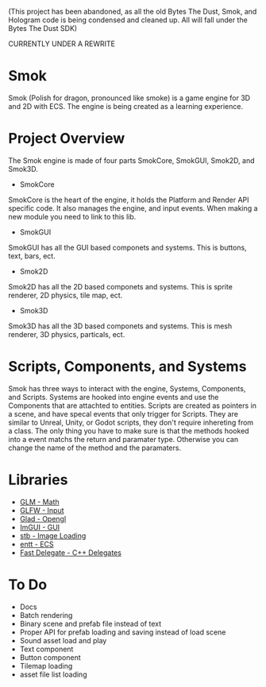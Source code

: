 (This project has been abandoned, as all the old Bytes The Dust, Smok, and Hologram code is being condensed and cleaned up. All will fall under the Bytes The Dust SDK)

CURRENTLY UNDER A REWRITE

# Smok
Smok (Polish for dragon, pronounced like smoke) is a game engine for 3D and 2D with ECS. The engine is being created as a learning experience.

# Project Overview
The Smok engine is made of four parts SmokCore, SmokGUI, Smok2D, and Smok3D.

- SmokCore

SmokCore is the heart of the engine, it holds the Platform and Render API specific code. It also manages the engine, and input events. When making a new module you need to link to this lib.

- SmokGUI

SmokGUI has all the GUI based componets and systems. This is buttons, text, bars, ect.

- Smok2D

Smok2D has all the 2D based componets and systems. This is sprite renderer, 2D physics, tile map, ect.

- Smok3D

Smok3D has all the 3D based componets and systems. This is mesh renderer, 3D physics, particals, ect.

# Scripts, Components, and Systems

Smok has three ways to interact with the engine, Systems, Components, and Scripts. Systems are hooked into engine events and use the Components that are attachted to entities. Scripts are created as pointers in a scene, and have specal events that only trigger for Scripts. They are similar to Unreal, Unity, or Godot scripts, they don't require inhereting from a class. The only thing you have to make sure is that the methods hooked into a event matchs the return and paramater type. Otherwise you can change the name of the method and the paramaters.


# Libraries
- [GLM - Math](http://glm.g-truc.net/0.9.8/index.html)
- [GLFW - Input](https://www.glfw.org/)
- [Glad - Opengl](https://github.com/Dav1dde/glad)
- [ImGUI - GUI](https://github.com/ocornut/imgui)
- [stb - Image Loading](https://github.com/nothings/stb)
- [entt - ECS](https://github.com/skypjack/entt)
- [Fast Delegate - C++ Delegates](https://www.codeproject.com/Articles/7150/Member-Function-Pointers-and-the-Fastest-Possible)

# To Do

- Docs
- Batch rendering
- Binary scene and prefab file instead of text
- Proper API for prefab loading and saving instead of load scene
- Sound asset load and play
- Text component
- Button component
- Tilemap loading
- asset file list loading
